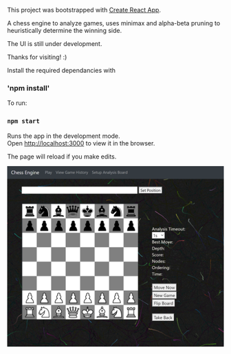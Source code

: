 This project was bootstrapped with [Create React App](https://github.com/facebook/create-react-app).

A chess engine to analyze games, uses minimax and alpha-beta pruning to heuristically determine the winning side.

The UI is still under development.

Thanks for visiting! :) 

Install the required dependancies with
### 'npm install'
To run:
### `npm start`

Runs the app in the development mode.<br />
Open [http://localhost:3000](http://localhost:3000) to view it in the browser.

The page will reload if you make edits.<br />

![](/public/images/Chess_Engine_Snapshot.PNG)
